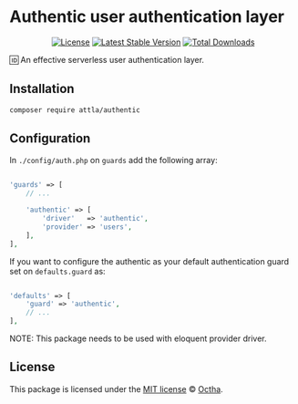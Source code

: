 # Authentic user authentication layer

<p align="center">
<a href="LICENSE"><img src="https://img.shields.io/badge/license-MIT-lightgrey.svg" alt="License"></a>
<a href="https://packagist.org/packages/attla/authentic"><img src="https://img.shields.io/packagist/v/attla/authentic" alt="Latest Stable Version"></a>
<a href="https://packagist.org/packages/attla/authentic"><img src="https://img.shields.io/packagist/dt/attla/authentic" alt="Total Downloads"></a>
</p>

🆔 An effective serverless user authentication layer.

## Installation

```bash
composer require attla/authentic
```

## Configuration

In `./config/auth.php` on `guards` add the following array:

```php

'guards' => [
    // ...

    'authentic' => [
        'driver'   => 'authentic',
        'provider' => 'users',
    ],
],

```

If you want to configure the authentic as your default authentication guard set on `defaults.guard` as:

```php

'defaults' => [
    'guard' => 'authentic',
    // ...
],

```

NOTE: This package needs to be used with eloquent provider driver.

## License

This package is licensed under the [MIT license](LICENSE) © [Octha](https://octha.com).
